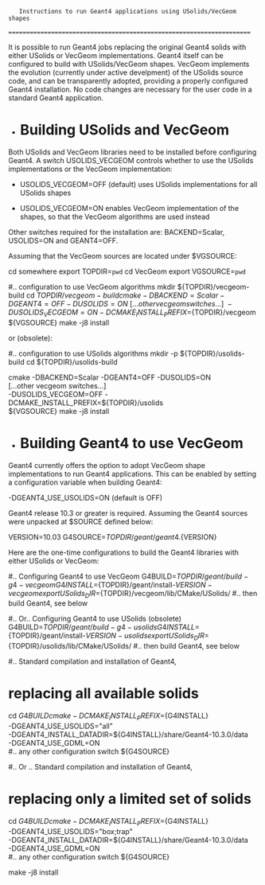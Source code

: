 
       Instructions to run Geant4 applications using USolids/VecGeom shapes
       ====================================================================


It is possible to run Geant4 jobs replacing the original Geant4 solids with
either USolids or VecGeom implementations.
Geant4 itself can be configured to build with USolids/VecGeom shapes.
VecGeom implements the evolution (currently under active develpment) of the
USolids source code, and can be transparently adopted, providing a properly
configured Geant4 installation. No code changes are necessary for the user
code in a standard Geant4 application.


* Building USolids and VecGeom
  ============================

Both USolids and VecGeom libraries need to be installed before configuring
Geant4.
A switch USOLIDS_VECGEOM controls whether to use the USolids implementations
or the VecGeom implementation:

  + USOLIDS_VECGEOM=OFF (default) uses USolids implementations for all USolids
    shapes

  + USOLIDS_VECGEOM=ON  enables VecGeom implementation of the shapes, so that
    the VecGeom algorithms are used instead

Other switches required for the installation are: BACKEND=Scalar, USOLIDS=ON 
and GEANT4=OFF.

Assuming that the VecGeom sources are located under $VGSOURCE:

   cd somewhere
   export TOPDIR=`pwd`
   cd VecGeom
   export VGSOURCE=`pwd`

   #.. configuration to use VecGeom algorithms
   mkdir ${TOPDIR}/vecgeom-build
   cd ${TOPDIR}/vecgeom-build
   cmake -DBACKEND=Scalar -DGEANT4=OFF -DUSOLIDS=ON \
       [...other vecgeom switches...] \
       -DUSOLIDS_VECGEOM=ON -DCMAKE_INSTALL_PREFIX=${TOPDIR}/vecgeom \
       ${VGSOURCE}
   make -j8 install

or (obsolete):

   #.. configuration to use USolids algorithms
   mkdir -p ${TOPDIR}/usolids-build
   cd ${TOPDIR}/usolids-build

   cmake -DBACKEND=Scalar -DGEANT4=OFF -DUSOLIDS=ON \
       [...other vecgeom switches...] \
       -DUSOLIDS_VECGEOM=OFF -DCMAKE_INSTALL_PREFIX=${TOPDIR}/usolids \
       ${VGSOURCE}
   make -j8 install


* Building Geant4 to use VecGeom
  ==============================

Geant4 currently offers the option to adopt VecGeom shape implementations to run
Geant4 applications. This can be enabled by setting a configuration variable
when building Geant4:

   -DGEANT4_USE_USOLIDS=ON          (default is OFF)

Geant4 release 10.3 or greater is required.
Assuming the Geant4 sources were unpacked at $SOURCE defined below:

   VERSION=10.03
   G4SOURCE=${TOPDIR}/geant/geant4.${VERSION}

Here are the one-time configurations to build the Geant4 libraries with either
USolids or VecGeom:

   #.. Configuring Geant4 to use VecGeom
   G4BUILD=${TOPDIR}/geant/build-g4-vecgeom
   G4INSTALL=${TOPDIR}/geant/install-${VERSION}-vecgeom
   export USolids_DIR=${TOPDIR}/vecgeom/lib/CMake/USolids/
   #.. then build Geant4, see below

   #.. Or.. Configuring Geant4 to use USolids (obsolete)
   G4BUILD=${TOPDIR}/geant/build-g4-usolids
   G4INSTALL=${TOPDIR}/geant/install-${VERSION}-usolids
   export USolids_DIR=${TOPDIR}/usolids/lib/CMake/USolids/
   #.. then build Geant4, see below

   #.. Standard compilation and installation of Geant4,
   #   replacing all available solids
   cd ${G4BUILD}
   cmake -DCMAKE_INSTALL_PREFIX=${G4INSTALL} \
      -DGEANT4_USE_USOLIDS="all" \
      -DGEANT4_INSTALL_DATADIR=${G4INSTALL}/share/Geant4-10.3.0/data \
      -DGEANT4_USE_GDML=ON \
      #.. any other configuration switch
      ${G4SOURCE}

   #.. Or .. Standard compilation and installation of Geant4,
   #   replacing only a limited set of solids
   cd ${G4BUILD}
   cmake -DCMAKE_INSTALL_PREFIX=${G4INSTALL} \
      -DGEANT4_USE_USOLIDS="box;trap" \
      -DGEANT4_INSTALL_DATADIR=${G4INSTALL}/share/Geant4-10.3.0/data \
      -DGEANT4_USE_GDML=ON \
      #.. any other configuration switch
      ${G4SOURCE}

   make -j8 install
